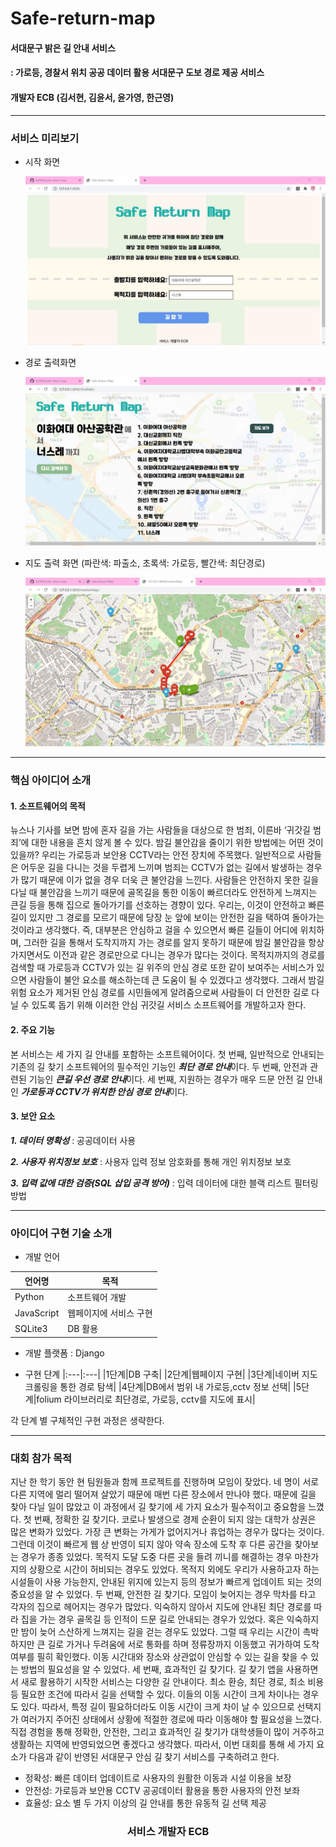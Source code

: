 # Safe-return-map

#### 서대문구 밝은 길 안내 서비스

#### : 가로등, 경찰서 위치 공공 데이터 활용 서대문구 도보 경로 제공 서비스

#### 개발자 ECB (김서현, 김윤서, 윤가영, 한근영)

------

### 서비스 미리보기

- 시작 화면

  ![start](./image/startPage.jpg)

- 경로 출력화면

  ![result](./image/resultPage.jpg)

- 지도 출력 화면 (파란색: 파출소, 초록색: 가로등, 빨간색: 최단경로)

  ![map](./image/resultMap.jpg)

------
### 핵심 아이디어 소개

#### 1. 소프트웨어의 목적
뉴스나 기사를 보면 밤에 혼자 길을 가는 사람들을 대상으로 한 범죄, 이른바 ‘귀갓길 범죄’에 대한 내용을 흔치 않게 볼 수 있다.
밤길 불안감을 줄이기 위한 방법에는 어떤 것이 있을까? 우리는 가로등과 보안용 CCTV라는 안전 장치에 주목했다. 일반적으로 사람들은 어두운 길을 다니는 것을 두렵게 느끼며 범죄는 CCTV가 없는 길에서 발생하는 경우가 많기 때문에 이가 없을 경우 더욱 큰 불안감을 느낀다. 사람들은 안전하지 못한 길을 다닐 때 불안감을 느끼기 때문에 골목길을 통한 이동이 빠르더라도 안전하게 느껴지는 큰길 등을 통해 집으로 돌아가기를 선호하는 경향이 있다. 우리는, 이것이 안전하고 빠른 길이 있지만 그 경로를 모르기 때문에 당장 눈 앞에 보이는 안전한 길을 택하여 돌아가는 것이라고 생각했다. 즉, 대부분은 안심하고 걸을 수 있으면서 빠른 길들이 어디에 위치하며, 그러한 길을 통해서 도착지까지 가는 경로를 알지 못하기 때문에 밤길 불안감을 항상 가지면서도 이전과 같은 경로만으로 다니는 경우가 많다는 것이다.
목적지까지의 경로를 검색할 때 가로등과 CCTV가 있는 길 위주의 안심 경로 또한 같이 보여주는 서비스가 있으면 사람들이 불안 요소를 해소하는데 큰 도움이 될 수 있겠다고 생각했다. 그래서 밤길 위험 요소가 제거된 안심 경로를 시민들에게 알려줌으로써 사람들이 더 안전한 길로 다닐 수 있도록 돕기 위해 이러한 안심 귀갓길 서비스 소프트웨어를 개발하고자 한다.

#### 2. 주요 기능
본 서비스는 세 가지 길 안내를 포함하는 소프트웨어이다.
첫 번째, 일반적으로 안내되는 기존의 길 찾기 소프트웨어의 필수적인 기능인 ***최단 경로 안내***이다.
두 번째, 안전과 관련된 기능인 ***큰길 우선 경로 안내***이다.
세 번째, 지원하는 경우가 매우 드문 안전 길 안내인 ***가로등과 CCTV가 위치한 안심 경로 안내***이다.

#### 3. 보안 요소

***1. 데이터 명확성***
: 공공데이터 사용

***2. 사용자 위치정보 보호***
: 사용자 입력 정보 암호화를 통해 개인 위치정보 보호

***3. 입력 값에 대한 검증(SQL 삽입 공격 방어)***
: 입력 데이터에 대한 블랙 리스트 필터링 방법

------

### 아이디어 구현 기술 소개

- 개발 언어

언어명 | 목적   
--- | ---   
Python | 소프트웨어 개발   
JavaScript | 웹페이지에 서비스 구현   
SQLite3 | DB 활용   

- 개발 플랫폼 : Django

- 구현 단계
|:---|:---|
|1단계|DB 구축|
|2단계|웹페이지 구현|
|3단계|네이버 지도 크롤링을 통한 경로 탐색|
|4단계|DB에서 범위 내 가로등,cctv 정보 선택|
|5단계|folium 라이브러리로 최단경로, 가로등, cctv를 지도에 표시|

각 단계 별 구체적인 구현 과정은 생략한다.

------------------

### 대회 참가 목적

지난 한 학기 동안 현 팀원들과 함께 프로젝트를 진행하며 모임이 잦았다. 네 명이 서로 다른 지역에 멀리 떨어져 살았기 때문에 매번 다른 장소에서 만나야 했다. 때문에 길을 찾아 다닐 일이 많았고 이 과정에서 길 찾기에 세 가지 요소가 필수적이고 중요함을 느꼈다.
첫 번째, 정확한 길 찾기다. 코로나 발생으로 경제 순환이 되지 않는 대학가 상권은 많은 변화가 있었다. 가장 큰 변화는 가게가 없어지거나 휴업하는 경우가 많다는 것이다. 그런데 이것이 빠르게 웹 상 반영이 되지 않아 약속 장소에 도착 후 다른 공간을 찾아보는 경우가 종종 있었다. 목적지 도달 도중 다른 곳을 들려 끼니를 해결하는 경우 마찬가지의 상황으로 시간이 허비되는 경우도 있었다. 목적지 외에도 우리가 사용하고자 하는 시설들이 사용 가능한지, 안내된 위지에 있는지 등의 정보가 빠르게 업데이트 되는 것의 중요성을 알 수 있었다.
두 번째, 안전한 길 찾기다. 모임이 늦어지는 경우 막차를 타고 각자의 집으로 헤어지는 경우가 많았다. 익숙하지 않아서 지도에 안내된 최단 경로를 따라 집을 가는 경우 골목길 등 인적이 드문 길로 안내되는 경우가 있었다. 혹은 익숙하지만 밤이 늦어 스산하게 느껴지는 길을 걷는 경우도 있었다. 그럴 때 우리는 시간이 촉박하지만 큰 길로 가거나 두려움에 서로 통화를 하며 정류장까지 이동했고 귀가하여 도착 여부를 필히 확인했다. 이동 시간대와 장소와 상관없이 안심할 수 있는 길을 찾을 수 있는 방법의 필요성을 알 수 있었다.
세 번째, 효과적인 길 찾기다. 길 찾기 앱을 사용하면서 새로 활용하기 시작한 서비스는 다양한 길 안내이다. 최소 환승, 최단 경로, 최소 비용 등 필요한 조건에 따라서 길을 선택할 수 있다. 이들의 이동 시간이 크게 차이나는 경우도 있다. 따라서, 특정 길이 필요하더라도 이동 시간이 크게 차이 날 수 있으므로 선택지가 여러가지 주어진 상태에서 상황에 적절한 경로에 따라 이동해야 할 필요성을 느꼈다.
직접 경험을 통해 정확한, 안전한, 그리고 효과적인 길 찾기가 대학생들이 많이 거주하고 생활하는 지역에 반영되었으면 좋겠다고 생각했다. 따라서, 이번 대회를 통해 세 가지 요소가 다음과 같이 반영된 서대문구 안심 길 찾기 서비스를 구축하려고 한다.
- 정확성: 빠른 데이터 업데이트로 사용자의 원활한 이동과 시설 이용을 보장
- 안전성: 가로등과 보안용 CCTV 공공데이터 활용을 통한 사용자의 안전 보좌
- 효율성: 요소 별 두 가지 이상의 길 안내를 통한 유동적 길 선택 제공

### <center> 서비스 개발자 ECB </center>
